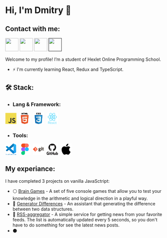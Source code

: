 # Hi, I'm Dmitry 👋 

  ## Contact with me:
   
 <p>
  <a href="mailto:dmt.ivanov96@gmail.com"."><img src="https://cdn.simpleicons.org/gmail" height="42" width="42"/></a> 
  <a href="https://t.me/Miracle_JS"><img src="https://cdn.simpleicons.org/telegram" height="42" width="42"/></a>
  <a href"hhtps:"><img src="https://cdn.simpleicons.org/linkedin" height="42" width="42"/></a>
  <a href=""><img src="https://cdn.simpleicons.org/habr" height="42" width="42"/></a>
</p>


Welcome to my profile! I’m a student of Hexlet Online Programming School. 
* ⚡ I'm currently learning React, Redux and TypeScript.


## 🛠 Stack:

- ###  Lang & Framework:

<p align="left">
<img src="https://github.com/devicons/devicon/blob/master/icons/javascript/javascript-original.svg" title="JavaScript" alt="JavaScript" width="36" height="36">&nbsp;
<img src="https://github.com/devicons/devicon/blob/master/icons/html5/html5-original-wordmark.svg" title="HTML" alt="HTML" width="36" height="36">&nbsp;
<img src="https://github.com/devicons/devicon/blob/master/icons/css3/css3-original-wordmark.svg" title="CSS" alt="CSS" width="36" height="36">&nbsp;
<img src="https://github.com/devicons/devicon/blob/master/icons/react/react-original-wordmark.svg" title="React" alt="React" width="36" height="36">&nbsp;
</p>

- ### Tools:
<p align="left">
<img src="https://github.com/devicons/devicon/blob/master/icons/vscode/vscode-original-wordmark.svg" title="VSCode" alt="VSCode" width="36" height="36">&nbsp;
<img src="https://github.com/devicons/devicon/blob/master/icons/figma/figma-original.svg" title="Figma" alt="Figma" width="36" height="36">&nbsp;
<img src="https://github.com/devicons/devicon/blob/master/icons/git/git-original-wordmark.svg" title="Git" alt="Git" width="36" height="36">&nbsp;
<img src="https://github.com/devicons/devicon/blob/master/icons/github/github-original-wordmark.svg" title="GitHub" alt="GitHub" width="36" height="36">&nbsp;
<img src="https://github.com/devicons/devicon/blob/master/icons/apple/apple-original.svg" title="MacOS" alt="MacOS" width="36" height="36">&nbsp;
</p>


## My experiance:

I have completed 3 projects on vanilla JavaSctript:
* ⚪ [Brain Games](https://github.com/JS-Demi/frontend-project-44) - A set of five console games that allow you to test your knowledge in the arithmetic and logical direction in a playful way.
* 🔵 [Generator Differences](https://github.com/JS-Demi/frontend-project-46) - An assistant that generating the difference between two data structures.
* 🔴 [RSS-aggregator](https://github.com/JS-Demi/RSS-aggregator) - A simple service for getting news from your favorite feeds. The list is automatically updated every 5 seconds, so you don't have to do something for see the latest news posts.
* ⚫
